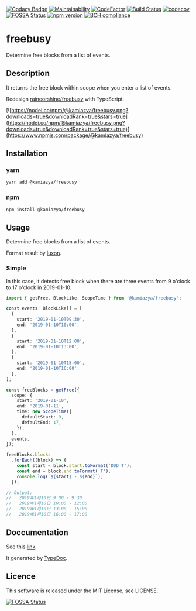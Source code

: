 [![Codacy Badge](https://api.codacy.com/project/badge/Grade/08cca3a1cc7c48fd91e9e9abea307e0c)](https://app.codacy.com/app/kamiazya/freebusy?utm_source=github.com&utm_medium=referral&utm_content=kamiazya/freebusy&utm_campaign=Badge_Grade_Dashboard) [![Maintainability](https://api.codeclimate.com/v1/badges/45b4f1f243a6fc8efd32/maintainability)](https://codeclimate.com/github/kamiazya/freebusy/maintainability) [![CodeFactor](https://www.codefactor.io/repository/github/kamiazya/freebusy/badge)](https://www.codefactor.io/repository/github/kamiazya/freebusy) [![Build Status](https://travis-ci.org/kamiazya/freebusy.svg?branch=master)](https://travis-ci.org/kamiazya/freebusy) [![codecov](https://codecov.io/gh/kamiazya/freebusy/branch/master/graph/badge.svg)](https://codecov.io/gh/kamiazya/freebusy) [![FOSSA Status](https://app.fossa.io/api/projects/git%2Bgithub.com%2Fkamiazya%2Ffreebusy.svg?type=shield)](https://app.fossa.io/projects/git%2Bgithub.com%2Fkamiazya%2Ffreebusy?ref=badge_shield) [![npm version](https://badge.fury.io/js/%40kamiazya%2Ffreebusy.svg)](https://badge.fury.io/js/%40kamiazya%2Ffreebusy) [![BCH compliance](https://bettercodehub.com/edge/badge/kamiazya/freebusy?branch=master)](https://bettercodehub.com/)

# freebusy

Determine free blocks from a list of events.

## Description

It returns the free block within scope when you enter a list of events.

Redesign [raineorshine/freebusy](https://github.com/raineorshine/freebusy) with TypeScript.

[![https://nodei.co/npm/@kamiazya/freebusy.png?downloads=true&downloadRank=true&stars=true](https://nodei.co/npm/@kamiazya/freebusy.png?downloads=true&downloadRank=true&stars=true)](https://www.npmjs.com/package/@kamiazya/freebusy)

## Installation

### yarn

```bash
yarn add @kamiazya/freebusy
```

### npm

```bash
npm install @kamiazya/freebusy
```

## Usage

Determine free blocks from a list of events.

Format result by [luxon](https://moment.github.io/luxon/).

### Simple

In this case, it detects free block when there are three events from 9 o'clock to 17 o'clock in 2019-01-10.

```typescript
import { getFree, BlockLike, ScopeTime } from '@kamiazya/freebusy';

const events: BlockLike[] = [
  {
    start: '2019-01-10T09:30',
    end: '2019-01-10T10:00',
  },
  {
    start: '2019-01-10T12:00',
    end: '2019-01-10T13:00',
  },
  {
    start: '2019-01-10T15:00',
    end: '2019-01-10T16:00',
  },
];

const freeBlocks = getFree({
  scope: {
    start: '2019-01-10',
    end: '2019-01-11',
    time: new ScopeTime({
      defaultStart: 9,
      defaultEnd: 17,
    }),
  },
  events,
});

freeBlocks.blocks
  .forEach((block) => {
    const start = block.start.toFormat('DDD T');
    const end = block.end.toFormat('T');
    console.log(`${start} - ${end}`);
  });

// Output:
//   2019年1月10日 9:00 - 9:30
//   2019年1月10日 10:00 - 12:00
//   2019年1月10日 13:00 - 15:00
//   2019年1月10日 16:00 - 17:00
```

## Doccumentation

See this [link](https://kamiazya.github.io/freebusy/).

It generated by [TypeDoc](https://typedoc.org/).

## Licence

This software is released under the MIT License, see LICENSE.

[![FOSSA Status](https://app.fossa.io/api/projects/git%2Bgithub.com%2Fkamiazya%2Ffreebusy.svg?type=large)](https://app.fossa.io/projects/git%2Bgithub.com%2Fkamiazya%2Ffreebusy?ref=badge_large)
